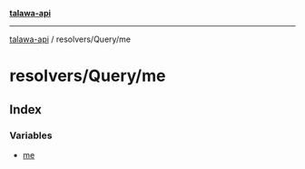 [**talawa-api**](../../../README.md)

***

[talawa-api](../../../modules.md) / resolvers/Query/me

# resolvers/Query/me

## Index

### Variables

- [me](variables/me.md)
